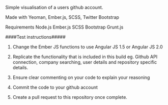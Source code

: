 Simple visualisation of a users github account.

Made with Yeoman, Ember.js, SCSS, Twitter Bootstrap

Requirements
Node.js
Ember.js
SCSS
Bootstrap
Grunt.js

####Test instructions#####



1. Change the Ember JS functions to use Angular JS 1.5 or Angular JS 2.0

2. Replicate the functionality that is included in this build eg. Github API connection, company searching, user details and repository specific details.

3. Ensure clear commenting on your code to explain your reasoning

4. Commit the code to your github account

5. Create a pull request to this repository once complete.



